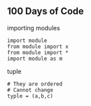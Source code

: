 ## **100 Days of Code**
importing modules
```
import module
from module import x
from module import *
import module as m

```
tuple
```
# They are ordered
# Cannot change
typle = (a,b,c)
```